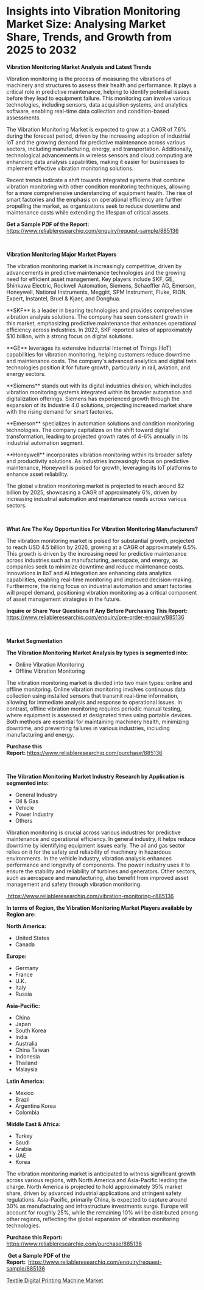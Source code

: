 <p><h1>Insights into Vibration Monitoring Market Size: Analysing Market Share, Trends, and Growth from 2025 to 2032</h1></p><p><strong>Vibration Monitoring Market Analysis and Latest Trends</strong></p>
<p><p>Vibration monitoring is the process of measuring the vibrations of machinery and structures to assess their health and performance. It plays a critical role in predictive maintenance, helping to identify potential issues before they lead to equipment failure. This monitoring can involve various technologies, including sensors, data acquisition systems, and analytics software, enabling real-time data collection and condition-based assessments.</p><p>The Vibration Monitoring Market is expected to grow at a CAGR of 7.6% during the forecast period, driven by the increasing adoption of industrial IoT and the growing demand for predictive maintenance across various sectors, including manufacturing, energy, and transportation. Additionally, technological advancements in wireless sensors and cloud computing are enhancing data analysis capabilities, making it easier for businesses to implement effective vibration monitoring solutions.</p><p>Recent trends indicate a shift towards integrated systems that combine vibration monitoring with other condition monitoring techniques, allowing for a more comprehensive understanding of equipment health. The rise of smart factories and the emphasis on operational efficiency are further propelling the market, as organizations seek to reduce downtime and maintenance costs while extending the lifespan of critical assets.</p></p>
<p><strong>Get a Sample PDF of the Report:&nbsp;</strong> <a href="https://www.reliableresearchiq.com/enquiry/request-sample/885136?utm_campaign=2257&utm_medium=2&utm_source=Github&utm_content=ia&utm_term=21022025&utm_id=vibration-monitoring">https://www.reliableresearchiq.com/enquiry/request-sample/885136</a></p>
<p>&nbsp;</p>
<p><strong>Vibration Monitoring Major Market Players</strong></p>
<p><p>The vibration monitoring market is increasingly competitive, driven by advancements in predictive maintenance technologies and the growing need for efficient asset management. Key players include SKF, GE, Shinkawa Electric, Rockwell Automation, Siemens, Schaeffler AG, Emerson, Honeywell, National Instruments, Meggitt, SPM Instrument, Fluke, RION, Expert, Instantel, Bruel & Kjaer, and Donghua.</p><p>**SKF** is a leader in bearing technologies and provides comprehensive vibration analysis solutions. The company has seen consistent growth in this market, emphasizing predictive maintenance that enhances operational efficiency across industries. In 2022, SKF reported sales of approximately $10 billion, with a strong focus on digital solutions.</p><p>**GE** leverages its extensive industrial Internet of Things (IIoT) capabilities for vibration monitoring, helping customers reduce downtime and maintenance costs. The company's advanced analytics and digital twin technologies position it for future growth, particularly in rail, aviation, and energy sectors.</p><p>**Siemens** stands out with its digital industries division, which includes vibration monitoring systems integrated within its broader automation and digitalization offerings. Siemens has experienced growth through the expansion of its Industrie 4.0 solutions, projecting increased market share with the rising demand for smart factories.</p><p>**Emerson** specializes in automation solutions and condition monitoring technologies. The company capitalizes on the shift toward digital transformation, leading to projected growth rates of 4-6% annually in its industrial automation segment.</p><p>**Honeywell** incorporates vibration monitoring within its broader safety and productivity solutions. As industries increasingly focus on predictive maintenance, Honeywell is poised for growth, leveraging its IoT platforms to enhance asset reliability.</p><p>The global vibration monitoring market is projected to reach around $2 billion by 2025, showcasing a CAGR of approximately 6%, driven by increasing industrial automation and maintenance needs across various sectors.</p></p>
<p>&nbsp;</p>
<p><strong>What Are The Key Opportunities For Vibration Monitoring Manufacturers?</strong></p>
<p><p>The vibration monitoring market is poised for substantial growth, projected to reach USD 4.5 billion by 2026, growing at a CAGR of approximately 6.5%. This growth is driven by the increasing need for predictive maintenance across industries such as manufacturing, aerospace, and energy, as companies seek to minimize downtime and reduce maintenance costs. Innovations in IIoT and AI integration are enhancing data analytics capabilities, enabling real-time monitoring and improved decision-making. Furthermore, the rising focus on industrial automation and smart factories will propel demand, positioning vibration monitoring as a critical component of asset management strategies in the future.</p></p>
<p><strong>Inquire or Share Your Questions If Any Before Purchasing This Report:</strong> <a href="https://www.reliableresearchiq.com/enquiry/pre-order-enquiry/885136?utm_campaign=2257&utm_medium=2&utm_source=Github&utm_content=ia&utm_term=21022025&utm_id=vibration-monitoring">https://www.reliableresearchiq.com/enquiry/pre-order-enquiry/885136</a></p>
<p>&nbsp;</p>
<p><strong>Market Segmentation</strong></p>
<p><strong>The Vibration Monitoring Market Analysis by types is segmented into:</strong></p>
<p><ul><li>Online Vibration Monitoring</li><li>Offline Vibration Monitoring</li></ul></p>
<p><p>The vibration monitoring market is divided into two main types: online and offline monitoring. Online vibration monitoring involves continuous data collection using installed sensors that transmit real-time information, allowing for immediate analysis and response to operational issues. In contrast, offline vibration monitoring requires periodic manual testing, where equipment is assessed at designated times using portable devices. Both methods are essential for maintaining machinery health, minimizing downtime, and preventing failures in various industries, including manufacturing and energy.</p></p>
<p><strong>Purchase this Report:&nbsp;</strong><a href="https://www.reliableresearchiq.com/purchase/885136?utm_campaign=2257&utm_medium=2&utm_source=Github&utm_content=ia&utm_term=21022025&utm_id=vibration-monitoring">https://www.reliableresearchiq.com/purchase/885136</a></p>
<p>&nbsp;</p>
<p><strong>The Vibration Monitoring Market Industry Research by Application is segmented into:</strong></p>
<p><ul><li>General Industry</li><li>Oil & Gas</li><li>Vehicle</li><li>Power Industry</li><li>Others</li></ul></p>
<p><p>Vibration monitoring is crucial across various industries for predictive maintenance and operational efficiency. In general industry, it helps reduce downtime by identifying equipment issues early. The oil and gas sector relies on it for the safety and reliability of machinery in hazardous environments. In the vehicle industry, vibration analysis enhances performance and longevity of components. The power industry uses it to ensure the stability and reliability of turbines and generators. Other sectors, such as aerospace and manufacturing, also benefit from improved asset management and safety through vibration monitoring.</p></p>
<p><a href="https://www.reliableresearchiq.com/vibration-monitoring-r885136?utm_campaign=2257&utm_medium=2&utm_source=Github&utm_content=ia&utm_term=21022025&utm_id=vibration-monitoring">&nbsp;https://www.reliableresearchiq.com/vibration-monitoring-r885136</a></p>
<p><strong>In terms of Region, the Vibration Monitoring Market Players available by Region are:</strong></p>
<p>
    <p> <strong> North America: </strong>
        <ul>
            <li>United States</li>
            <li>Canada</li>
        </ul>
        </p> 
    <p> <strong> Europe: </strong>
        <ul>
            <li>Germany</li>
            <li>France</li>
            <li>U.K.</li>
            <li>Italy</li>
            <li>Russia</li>
        </ul>
        </p> 
    <p> <strong> Asia-Pacific: </strong>
        <ul>
            <li>China</li>
            <li>Japan</li>
            <li>South Korea</li>
            <li>India</li>
            <li>Australia</li>
            <li>China Taiwan</li>
            <li>Indonesia</li>
            <li>Thailand</li>
            <li>Malaysia</li>
        </ul>
        </p> 
    <p> <strong> Latin America: </strong>
        <ul>
            <li>Mexico</li>
            <li>Brazil</li>
            <li>Argentina Korea</li>
            <li>Colombia</li>
        </ul>
        </p> 
    <p> <strong> Middle East & Africa: </strong>
        <ul>
            <li>Turkey</li>
            <li>Saudi</li>
            <li>Arabia</li>
            <li>UAE</li>
            <li>Korea</li>
        </ul>
    </p>
    </p>
<p><p>The vibration monitoring market is anticipated to witness significant growth across various regions, with North America and Asia-Pacific leading the charge. North America is projected to hold approximately 35% market share, driven by advanced industrial applications and stringent safety regulations. Asia-Pacific, primarily China, is expected to capture around 30% as manufacturing and infrastructure investments surge. Europe will account for roughly 25%, while the remaining 10% will be distributed among other regions, reflecting the global expansion of vibration monitoring technologies.</p></p>
<p><strong>Purchase this Report: </strong><a href="https://www.reliableresearchiq.com/purchase/885136?utm_campaign=2257&utm_medium=2&utm_source=Github&utm_content=ia&utm_term=21022025&utm_id=vibration-monitoring">https://www.reliableresearchiq.com/purchase/885136</a></p>
<p>&nbsp;<strong>Get a Sample PDF of the Report:&nbsp;&nbsp;</strong><a href="https://www.reliableresearchiq.com/enquiry/request-sample/885136?utm_campaign=2257&utm_medium=2&utm_source=Github&utm_content=ia&utm_term=21022025&utm_id=vibration-monitoring">https://www.reliableresearchiq.com/enquiry/request-sample/885136</a></p>
<p><strong></strong></p>
<p><p><a href="https://github.com/pearlinewhite4692/Market-Research-Report-List-1/blob/main/textile-digital-printing-machine-market.md?utm_campaign=2257&utm_medium=2&utm_source=Github&utm_content=ia&utm_term=21022025&utm_id=vibration-monitoring">Textile Digital Printing Machine Market</a></p></p>